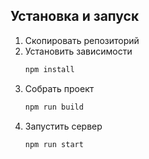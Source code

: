 ## Установка и запуск
1) Скопировать репозиторий
2) Установить зависимости
   ```bash
   npm install
   ```
3) Собрать проект
   ```bash
   npm run build
   ```
4) Запустить сервер
   ```bash
   npm run start
   ```
